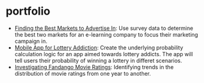 # portfolio

- [Finding the Best Markets to Advertise In](https://github.com/capvkd/portfolio/tree/master/Finding%20the%20Best%20Markets%20to%20Advertise%20In): Use survey data to determine the best two markets for an e-learning company to focus their marketing campaign in.
- [Mobile App for Lottery Addiction](https://github.com/capvkd/portfolio/tree/master/Mobile%20App%20for%20Lottery%20Addiction): Create the underlying probability calculation logic for an app aimed towards lottery addicts. The app will tell users their probability of winning a lottery in differet scenarios.
- [Investigating Fandango Movie Ratings](https://github.com/capvkd/portfolio/tree/master/Investigating%20Fandango%20Movie%20Ratings): Identifying trends in the distribution of movie ratings from one year to another.
